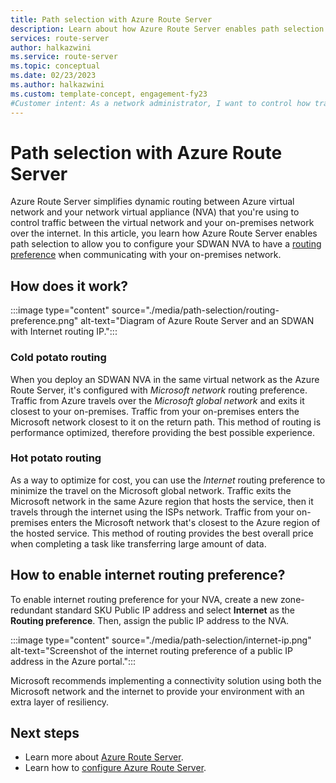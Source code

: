 ```yaml
---
title: Path selection with Azure Route Server
description: Learn about how Azure Route Server enables path selection for your network virtual appliance (NVA).
services: route-server
author: halkazwini
ms.service: route-server
ms.topic: conceptual
ms.date: 02/23/2023
ms.author: halkazwini
ms.custom: template-concept, engagement-fy23
#Customer intent: As a network administrator, I want to control how traffic is routed from Azure to my on-premises network.
---
```


# Path selection with Azure Route Server

Azure Route Server simplifies dynamic routing between Azure virtual network and your network virtual appliance (NVA) that you're using to control traffic between the virtual network and your on-premises network over the internet. In this article, you learn how Azure Route Server enables path selection to allow you to configure your SDWAN NVA to have a [routing preference](../virtual-network/ip-services/routing-preference-overview.md) when communicating with your on-premises network.

## How does it work?

:::image type="content" source="./media/path-selection/routing-preference.png" alt-text="Diagram of Azure Route Server and an SDWAN with Internet routing IP.":::

### Cold potato routing

When you deploy an SDWAN NVA in the same virtual network as the Azure Route Server, it's configured with *Microsoft network* routing preference. Traffic from Azure travels over the *Microsoft global network* and exits it closest to your on-premises. Traffic from your on-premises enters the Microsoft network closest to it on the return path. This method of routing is performance optimized, therefore providing the best possible experience. 

### Hot potato routing

As a way to optimize for cost, you can use the *Internet* routing preference to minimize the travel on the Microsoft global network. Traffic exits the Microsoft network in the same Azure region that hosts the service, then it travels through the internet using the ISPs network. Traffic from your on-premises enters the Microsoft network that's closest to the Azure region of the hosted service. This method of routing provides the best overall price when completing a task like transferring large amount of data.

## How to enable internet routing preference?

To enable internet routing preference for your NVA, create a new zone-redundant standard SKU Public IP address and select **Internet** as the **Routing preference**. Then, assign the public IP address to the NVA.

:::image type="content" source="./media/path-selection/internet-ip.png" alt-text="Screenshot of the internet routing preference of a public IP address in the Azure portal.":::

Microsoft recommends implementing a connectivity solution using both the Microsoft network and the internet to provide your environment with an extra layer of resiliency.

## Next steps

- Learn more about [Azure Route Server](route-server-faq.md).
- Learn how to [configure Azure Route Server](quickstart-configure-route-server-portal.md).
